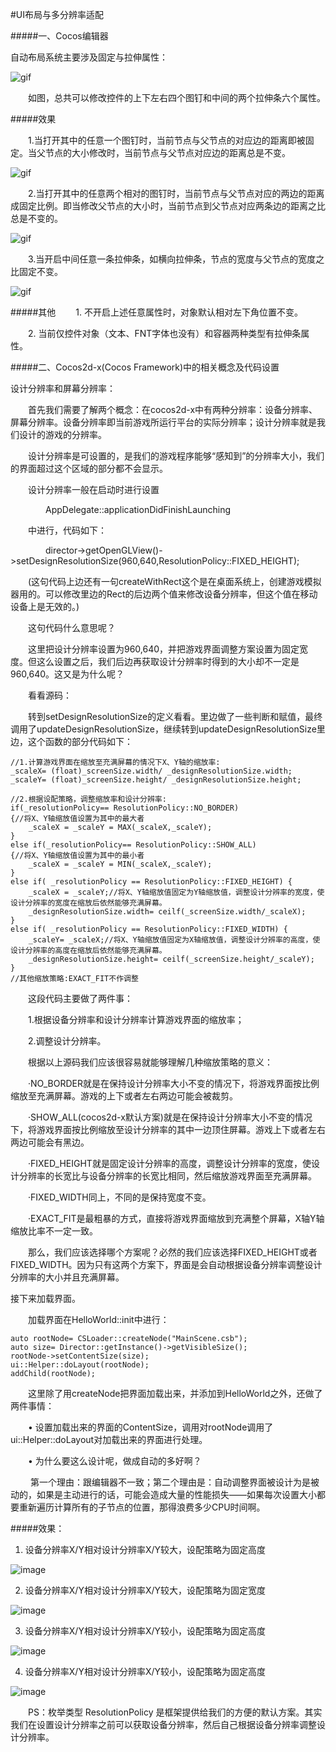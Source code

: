 #UI布局与多分辨率适配


#####一、Cocos编辑器

自动布局系统主要涉及固定与拉伸属性：
 
![gif](res/gif001.gif) 

&emsp;&emsp;如图，总共可以修改控件的上下左右四个图钉和中间的两个拉伸条六个属性。

#####效果

&emsp;&emsp;1.当打开其中的任意一个图钉时，当前节点与父节点的对应边的距离即被固定。当父节点的大小修改时，当前节点与父节点对应边的距离总是不变。

![gif](res/gif002.gif) 
 
&emsp;&emsp;2.当打开其中的任意两个相对的图钉时，当前节点与父节点对应的两边的距离成固定比例。即当修改父节点的大小时，当前节点到父节点对应两条边的距离之比总是不变的。

![gif](res/gif003.gif) 
 
&emsp;&emsp;3.当开启中间任意一条拉伸条，如横向拉伸条，节点的宽度与父节点的宽度之比固定不变。

![gif](res/gif004.gif) 
 
#####其他
&emsp;&emsp;1. 不开启上述任意属性时，对象默认相对左下角位置不变。

&emsp;&emsp;2. 当前仅控件对象（文本、FNT字体也没有）和容器两种类型有拉伸条属性。


#####二、Cocos2d-x(Cocos Framework)中的相关概念及代码设置

设计分辨率和屏幕分辨率： 

&emsp;&emsp;首先我们需要了解两个概念：在cocos2d-x中有两种分辨率：设备分辨率、屏幕分辨率。设备分辨率即当前游戏所运行平台的实际分辨率；设计分辨率就是我们设计的游戏的分辨率。 

&emsp;&emsp;设计分辨率是可设置的，是我们的游戏程序能够“感知到”的分辨率大小，我们的界面超过这个区域的部分都不会显示。

&emsp;&emsp;设计分辨率一般在启动时进行设置

&emsp;&emsp;&emsp;&emsp;AppDelegate::applicationDidFinishLaunching

&emsp;&emsp;中进行，代码如下：

 &emsp;&emsp;&emsp;&emsp;director->getOpenGLView()->setDesignResolutionSize(960,640,ResolutionPolicy::FIXED_HEIGHT);

&emsp;&emsp;(这句代码上边还有一句createWithRect这个是在桌面系统上，创建游戏模拟器用的。可以修改里边的Rect的后边两个值来修改设备分辨率，但这个值在移动设备上是无效的。)

&emsp;&emsp;这句代码什么意思呢？

&emsp;&emsp;这里把设计分辨率设置为960,640，并把游戏界面调整方案设置为固定宽度。但这么设置之后，我们后边再获取设计分辨率时得到的大小却不一定是960,640。这又是为什么呢？

&emsp;&emsp;看看源码：

&emsp;&emsp;转到setDesignResolutionSize的定义看看。里边做了一些判断和赋值，最终调用了updateDesignResolutionSize，继续转到updateDesignResolutionSize里边，这个函数的部分代码如下：

	//1.计算游戏界面在缩放至充满屏幕的情况下X、Y轴的缩放率:
    _scaleX= (float)_screenSize.width/ _designResolutionSize.width;
    _scaleY= (float)_screenSize.height/ _designResolutionSize.height;
  
    //2.根据设配策略，调整缩放率和设计分辨率:
    if(_resolutionPolicy== ResolutionPolicy::NO_BORDER)
    {//将X、Y轴缩放值设置为其中的最大者
        _scaleX = _scaleY = MAX(_scaleX,_scaleY);
    }
    else if(_resolutionPolicy== ResolutionPolicy::SHOW_ALL)
    {//将X、Y轴缩放值设置为其中的最小者
        _scaleX = _scaleY = MIN(_scaleX,_scaleY);
    }
    else if( _resolutionPolicy == ResolutionPolicy::FIXED_HEIGHT) {
        _scaleX = _scaleY;//将X、Y轴缩放值固定为Y轴缩放值，调整设计分辨率的宽度，使设计分辨率的宽度在缩放后依然能够充满屏幕。
        _designResolutionSize.width= ceilf(_screenSize.width/_scaleX);
    }
    else if( _resolutionPolicy == ResolutionPolicy::FIXED_WIDTH) {
        _scaleY= _scaleX;//将X、Y轴缩放值固定为X轴缩放值，调整设计分辨率的高度，使设计分辨率的高度在缩放后依然能够充满屏幕。
        _designResolutionSize.height= ceilf(_screenSize.height/_scaleY);
    }
    //其他缩放策略:EXACT_FIT不作调整
&emsp;&emsp;这段代码主要做了两件事：

&emsp;&emsp;1.根据设备分辨率和设计分辨率计算游戏界面的缩放率；

&emsp;&emsp;2.调整设计分辨率。

&emsp;&emsp;根据以上源码我们应该很容易就能够理解几种缩放策略的意义：

&emsp;&emsp;·NO_BORDER就是在保持设计分辨率大小不变的情况下，将游戏界面按比例缩放至充满屏幕。游戏的上下或者左右两边可能会被裁剪。

&emsp;&emsp;·SHOW_ALL(cocos2d-x默认方案)就是在保持设计分辨率大小不变的情况下，将游戏界面按比例缩放至设计分辨率的其中一边顶住屏幕。游戏上下或者左右两边可能会有黑边。

&emsp;&emsp;·FIXED_HEIGHT就是固定设计分辨率的高度，调整设计分辨率的宽度，使设计分辨率的长宽比与设备分辨率的长宽比相同，然后缩放游戏界面至充满屏幕。

&emsp;&emsp;·FIXED_WIDTH同上，不同的是保持宽度不变。

&emsp;&emsp;·EXACT_FIT是最粗暴的方式，直接将游戏界面缩放到充满整个屏幕，X轴Y轴缩放比率不一定一致。

&emsp;&emsp;那么，我们应该选择哪个方案呢？必然的我们应该选择FIXED_HEIGHT或者FIXED_WIDTH。因为只有这两个方案下，界面是会自动根据设备分辨率调整设计分辨率的大小并且充满屏幕。

接下来加载界面。

&emsp;&emsp;加载界面在HelloWorld::init中进行：

	auto rootNode= CSLoader::createNode("MainScene.csb");
    auto size= Director::getInstance()->getVisibleSize();
    rootNode->setContentSize(size);
    ui::Helper::doLayout(rootNode);
    addChild(rootNode);

&emsp;&emsp;这里除了用createNode把界面加载出来，并添加到HelloWorld之外，还做了两件事情：

&emsp;&emsp;•	设置加载出来的界面的ContentSize，调用对rootNode调用了ui::Helper::doLayout对加载出来的界面进行处理。

&emsp;&emsp;•	为什么要这么设计呢，做成自动的多好啊？

&emsp;&emsp; 第一个理由：跟编辑器不一致；第二个理由是：自动调整界面被设计为是被动的，如果是主动进行的话，可能会造成大量的性能损失——如果每次设置大小都要重新遍历计算所有的子节点的位置，那得浪费多少CPU时间啊。

#####效果：

1. 设备分辨率X/Y相对设计分辨率X/Y较大，设配策略为固定高度

![image](res/image006.png) 
 
2. 设备分辨率X/Y相对设计分辨率X/Y较大，设配策略为固定宽度

![image](res/image007.png) 
 
3. 设备分辨率X/Y相对设计分辨率X/Y较小，设配策略为固定高度

![image](res/image008.png) 
 
4. 设备分辨率X/Y相对设计分辨率X/Y较小，设配策略为固定高度

![image](res/image009.png) 

&emsp;&emsp;PS：枚举类型 ResolutionPolicy 是框架提供给我们的方便的默认方案。其实我们在设置设计分辨率之前可以获取设备分辨率，然后自己根据设备分辨率调整设计分辨率。 


